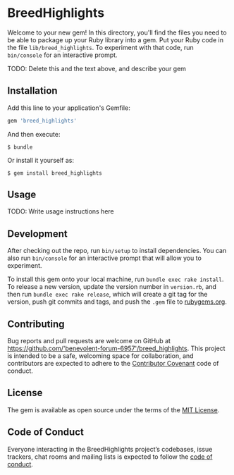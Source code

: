 # BreedHighlights

Welcome to your new gem! In this directory, you'll find the files you need to be able to package up your Ruby library into a gem. Put your Ruby code in the file `lib/breed_highlights`. To experiment with that code, run `bin/console` for an interactive prompt.

TODO: Delete this and the text above, and describe your gem

## Installation

Add this line to your application's Gemfile:

```ruby
gem 'breed_highlights'
```

And then execute:

    $ bundle

Or install it yourself as:

    $ gem install breed_highlights

## Usage

TODO: Write usage instructions here

## Development

After checking out the repo, run `bin/setup` to install dependencies. You can also run `bin/console` for an interactive prompt that will allow you to experiment.

To install this gem onto your local machine, run `bundle exec rake install`. To release a new version, update the version number in `version.rb`, and then run `bundle exec rake release`, which will create a git tag for the version, push git commits and tags, and push the `.gem` file to [rubygems.org](https://rubygems.org).

## Contributing

Bug reports and pull requests are welcome on GitHub at https://github.com/'benevolent-forum-6957'/breed_highlights. This project is intended to be a safe, welcoming space for collaboration, and contributors are expected to adhere to the [Contributor Covenant](http://contributor-covenant.org) code of conduct.

## License

The gem is available as open source under the terms of the [MIT License](https://opensource.org/licenses/MIT).

## Code of Conduct

Everyone interacting in the BreedHighlights project’s codebases, issue trackers, chat rooms and mailing lists is expected to follow the [code of conduct](https://github.com/'benevolent-forum-6957'/breed_highlights/blob/master/CODE_OF_CONDUCT.md).
